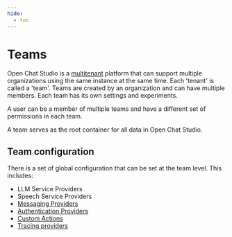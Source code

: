 ```yaml
---
hide:
  - toc
---
```

# Teams

Open Chat Studio is a [multitenant](https://en.wikipedia.org/wiki/Multitenancy) platform that can support multiple organizations using the same instance at the same time. Each 'tenant' is called a 'team'. Teams are created by an organization and can have multiple members. Each team has its own settings and experiments.

A user can be a member of multiple teams and have a different set of permissions in each team.

A team serves as the root container for all data in Open Chat Studio.

## Team configuration

There is a set of global configuration that can be set at the team level. This includes:

- LLM Service Providers
- Speech Service Providers
- [Messaging Providers](messaging_providers.md)
- [Authentication Providers](authentication_providers.md)
- [Custom Actions](../custom_actions.md)
- [Tracing providers](tracing_providers.md)

<!--- TODO: user management -->
